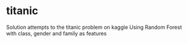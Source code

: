# titanic
Solution attempts to the titanic problem on kaggle
Using Random Forest with class, gender and family as features
